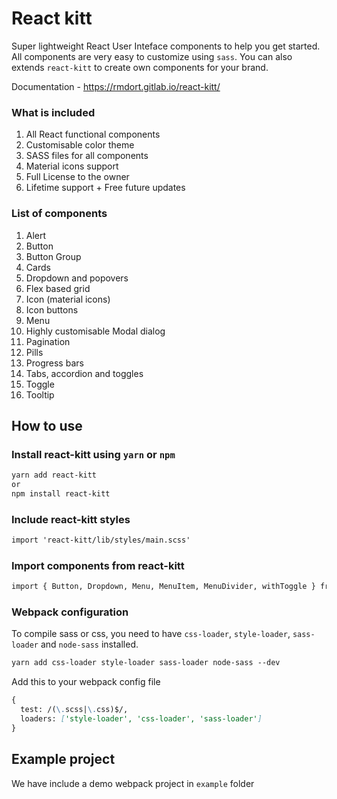 # React kitt

Super lightweight React User Inteface components to help you get started. All components are very easy to customize using `sass`. You can also extends `react-kitt` to create own components for your brand.

Documentation - https://rmdort.gitlab.io/react-kitt/

### What is included

1. All React functional components
2. Customisable color theme
3. SASS files for all components
4. Material icons support
5. Full License to the owner
6. Lifetime support + Free future updates

### List of components
1. Alert
2. Button
3. Button Group
4. Cards
5. Dropdown and popovers
6. Flex based grid
7. Icon (material icons)
8. Icon buttons
9. Menu
10. Highly customisable Modal dialog
11. Pagination
12. Pills
13. Progress bars
14. Tabs, accordion and toggles
15. Toggle
16. Tooltip

## How to use

### Install react-kitt using `yarn` or `npm`

```md
yarn add react-kitt
or
npm install react-kitt
```

### Include react-kitt styles
```md
import 'react-kitt/lib/styles/main.scss'
```

### Import components from react-kitt

```md
import { Button, Dropdown, Menu, MenuItem, MenuDivider, withToggle } from 'react-kitt'
```

### Webpack configuration

To compile sass or css, you need to have `css-loader`, `style-loader`, `sass-loader` and `node-sass` installed.

````md
yarn add css-loader style-loader sass-loader node-sass --dev
````

Add this to your webpack config file

````md
{
  test: /(\.scss|\.css)$/,
  loaders: ['style-loader', 'css-loader', 'sass-loader']
}
````

## Example project

We have include a demo webpack project in `example` folder